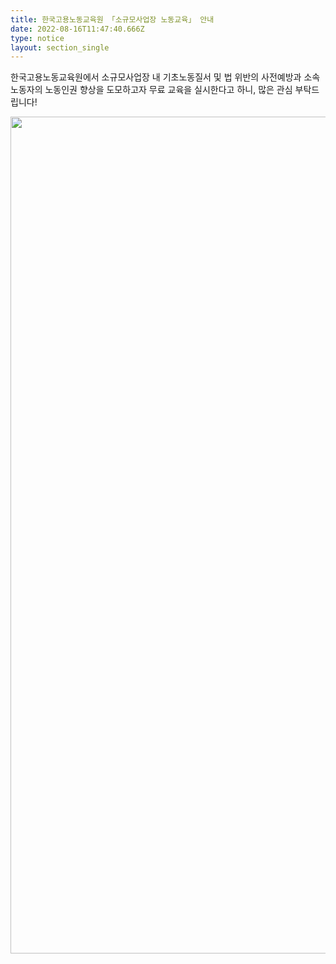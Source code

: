 ```yaml
---
title: 한국고용노동교육원 「소규모사업장 노동교육」 안내
date: 2022-08-16T11:47:40.666Z
type: notice
layout: section_single
---
```

<p>한국고용노동교육원에서 소규모사업장 내 기초노동질서 및 법 위반의 사전예방과 소속 노동자의 노동인권 향상을 도모하고자 무료 교육을 실시한다고 하니, 많은 관심 부탁드립니다!</p>
<p><img src="https://drive.tiny.cloud/1/engl1s97gj9hrxpoa7eh7z5f05ozxfm1box3nxkh4j7a43ei/121313e3-dc36-4c28-8fa5-a7670b28a7ca" alt="" width="946" height="1339" /></p>
<p>&nbsp;</p>
<p>&nbsp;</p>
